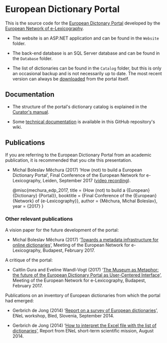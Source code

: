 # European Dictionary Portal

This is the source code for the [European Dictonary Portal](http://www.dictionaryportal.eu/) developed by the [European Network of e-Lexicography](http://www.elexicography.eu/).

- The website is an ASP.NET application and can be found in the `Website` folder.

- The back-end database is an SQL Server database and can be found in the `Database` folder.

- The list of dictionaries can be found in the `Catalog` folder, but this is only an occasional backup and is not necessarily up to date. The most recent version can always be [downloaded](http://www.dictionaryportal.eu/en/dnld/) from the portal itself.

## Documentation

- The structure of the portal's dictionary catalog is explained in the [Curator's manual](http://www.dictionaryportal.eu/en/crtr/).

- Some [technical documentation](https://github.com/michmech/EnelPortal/wiki/Technical-Documentation) is available in this GitHub repository's wiki.

## Publications

If you are referring to the European Dictionary Portal from an academic publication, it is recommended that you cite this presentation.

- Michal Boleslav Měchura (2017) ‘How (not) to build a European Dictionary Portal’, Final Conference of the European Network for e-Lexicography, Leiden, September 2017 ([video recording](https://www.youtube.com/watch?v=ORrGelo9ytU)).

  @misc{mechura_edp_2017,
    title = {How (not) to build a {European} {Dictionary} {Portal}},
    booktitle = {Final Conference of the {European} {Network} of {e-Lexicography}},
    author = {Měchura, Michal Boleslav},
    year = {2017}
  }

### Other relevant publications

A vision paper for the future development of the portal:

- Michal Boleslav Měchura (2017) ‘[Towards a metadata infrastructure for online dictionaries](http://www.lexiconista.com/towards-infrastructure.pdf)’, Meeting of the European Network for e-Lexicography, Budapest, February 2017.

A critique of the portal:

- Caitlin Gura and Eveline Wandl-Vogt (2017) ‘[The Museum as Metaphor: the future of the European Dictionary Portal as User-Centered Interface](http://www.elexicography.eu/wp-content/uploads/2017/04/Budapest_2017_WG14_CaitlinGura_MuseumasMetaphor.pdf)’, Meeting of the European Network for e-Lexicography, Budapest, February 2017.

Publications on an inventory of European dictionaries from which the portal had emerged:

- Gerbrich de Jong (2014) ‘[Report on a survey of European dictionaries](http://www.elexicography.eu/wp-content/uploads/2014/11/Bled-2014-enel_de-Jong.pps)’, ENeL workshop, Bled, Slovenia, September 2014.

- Gerbrich  de  Jong (2014) ‘[How  to  interpret  the  Excel  file  with  the  list  of  dictionaries](http://www.elexicography.eu/wp-content/uploads/2015/04/Explicative-article-STSM-Gerbrich-de-Jong.docx)’, Report from ENeL short-term scientific mission, August 2014.
